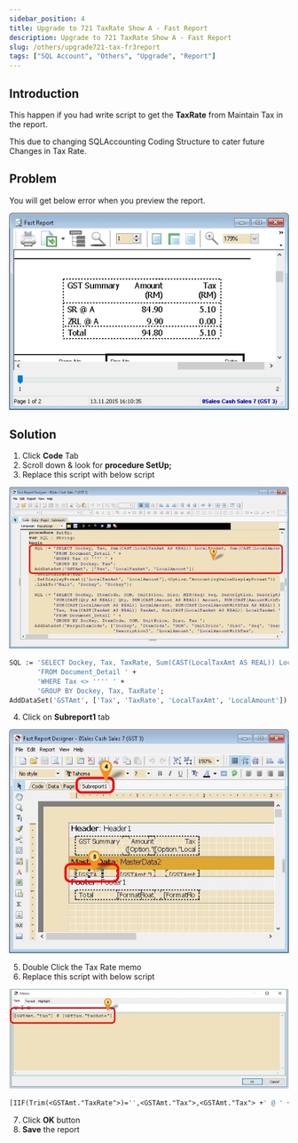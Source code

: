 ```yaml
---
sidebar_position: 4
title: Upgrade to 721 TaxRate Show A - Fast Report
description: Upgrade to 721 TaxRate Show A - Fast Report
slug: /others/upgrade721-tax-fr3report
tags: ["SQL Account", "Others", "Upgrade", "Report"]
---
```


## Introduction

This happen if you had write script to get the **TaxRate** from Maintain Tax in the report.

This due to changing SQLAccounting Coding Structure to cater future Changes in Tax Rate.

## Problem

You will get below error when you preview the report.

![1](../../static/img/others/yc6-upgrade.jpg)

## Solution

1. Click **Code** Tab
2. Scroll down & look for **procedure SetUp;**
3. Replace this script with below script

![2](../../static/img/others/yc7-upgrade.jpg)

```pascal
SQL := 'SELECT Dockey, Tax, TaxRate, Sum(CAST(LocalTaxAmt AS REAL)) LocalTaxAmt, Sum(CAST(LocalAmount AS REAL)) LocalAmount '+
       'FROM Document_Detail ' +
       'WHERE Tax <> '''' ' +
       'GROUP BY Dockey, Tax, TaxRate';
AddDataSet('GSTAmt', ['Tax', 'TaxRate', 'LocalTaxAmt', 'LocalAmount'])
```

4. Click on **Subreport1** tab

![3](../../static/img/others/yc8-upgrade.jpg)

5. Double Click the Tax Rate memo
6. Replace this script with below script

![4](../../static/img/others/yc9-upgrade.jpg)

```pascal
[IIF(Trim(<GSTAmt."TaxRate">)='',<GSTAmt."Tax">,<GSTAmt."Tax"> +' @ ' + <GSTAmt."TaxRate">)]
```

7. Click **OK** button
8. **Save** the report
